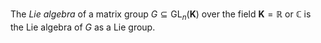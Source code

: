 The *Lie algebra* of a matrix group $G \subseteq \mathrm{GL}_n(\mathbf{K})$ over the field $\mathbf{K} = \mathbb{R}$ or $\mathbb{C}$ is the Lie algebra of $G$ as a Lie group.
